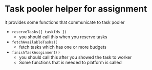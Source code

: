 # Task pooler helper for assignment

It provides some functions that communicate to task pooler

- `reserveTasks([ taskIds ])`
    - you should call this when you reserve tasks
- `fetchAvailableTasks()`
    - fetch tasks which has one or more budgets
- `finishTaskAssginment()`
    - you should call this after you showed the task to worker
    - Some functions that is needed to platform is called
